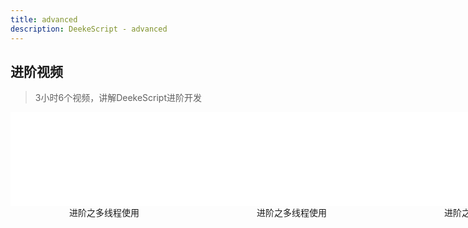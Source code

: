 ```yaml
---
title: advanced
description: DeekeScript - advanced
---
```


## 进阶视频

> 3小时6个视频，讲解DeekeScript进阶开发

<div style="display:flex;">
    <div style="text-align:center;">
        <div>
            <iframe src="//player.bilibili.com/player.html?isOutside=true&aid=113871041926224&bvid=BV13uf8YxEDV&cid=28011924006&p=1" scrolling="no" border="0" frameborder="no" framespacing="0" allowfullscreen="true"></iframe>
        </div>
        <div>进阶之多线程使用</div>
    </div>
    <div style="text-align:center;">
        <div>
            <iframe src="//player.bilibili.com/player.html?isOutside=true&aid=113871041926224&bvid=BV13uf8YxEDV&cid=28011924006&p=1" scrolling="no" border="0" frameborder="no" framespacing="0" allowfullscreen="true"></iframe>
        </div>
        <div>进阶之多线程使用</div>
    </div>
    <div style="text-align:center;">
        <div>
            <iframe src="//player.bilibili.com/player.html?isOutside=true&aid=113871041926224&bvid=BV13uf8YxEDV&cid=28011924006&p=1" scrolling="no" border="0" frameborder="no" framespacing="0" allowfullscreen="true"></iframe>
        </div>
        <div>进阶之多线程使用</div>
    </div>
    <div style="text-align:center;">
        <div>
            <iframe src="//player.bilibili.com/player.html?isOutside=true&aid=113871041926224&bvid=BV13uf8YxEDV&cid=28011924006&p=1" scrolling="no" border="0" frameborder="no" framespacing="0" allowfullscreen="true"></iframe>
        </div>
        <div>进阶之多线程使用</div>
    </div>
    <div style="text-align:center;">
        <div>
            <iframe src="//player.bilibili.com/player.html?isOutside=true&aid=113871041926224&bvid=BV13uf8YxEDV&cid=28011924006&p=1" scrolling="no" border="0" frameborder="no" framespacing="0" allowfullscreen="true"></iframe>
        </div>
        <div>进阶之多线程使用</div>
    </div>
    <div style="text-align:center;">
        <div>
            <iframe src="//player.bilibili.com/player.html?isOutside=true&aid=113871041926224&bvid=BV13uf8YxEDV&cid=28011924006&p=1" scrolling="no" border="0" frameborder="no" framespacing="0" allowfullscreen="true"></iframe>
        </div>
        <div>进阶之多线程使用</div>
    </div>
</div>
